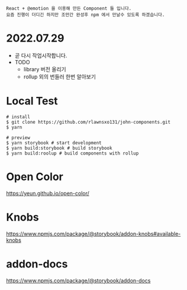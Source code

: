```
React + @emotion 을 이용해 만든 Component 들 입니다.
요즘 진행이 더디긴 하지만 조만간 완성후 npm 에서 만날수 있도록 하겠습니다.
```

# 2022.07.29
- 곧 다시 작업시작합니다.
- TODO
    - library 버전 올리기
    - rollup 외의 번들러 한번 알아보기

# Local Test
```shell
# install
$ git clone https://github.com/rlawnsxo131/john-components.git
$ yarn

# preview
$ yarn storybook # start development
$ yarn build:storybook # build storybook
$ yarn build:roolup # build components with rollup
```

# Open Color
<https://yeun.github.io/open-color/>

# Knobs
<https://www.npmjs.com/package/@storybook/addon-knobs#available-knobs>

# addon-docs
<https://www.npmjs.com/package/@storybook/addon-docs>